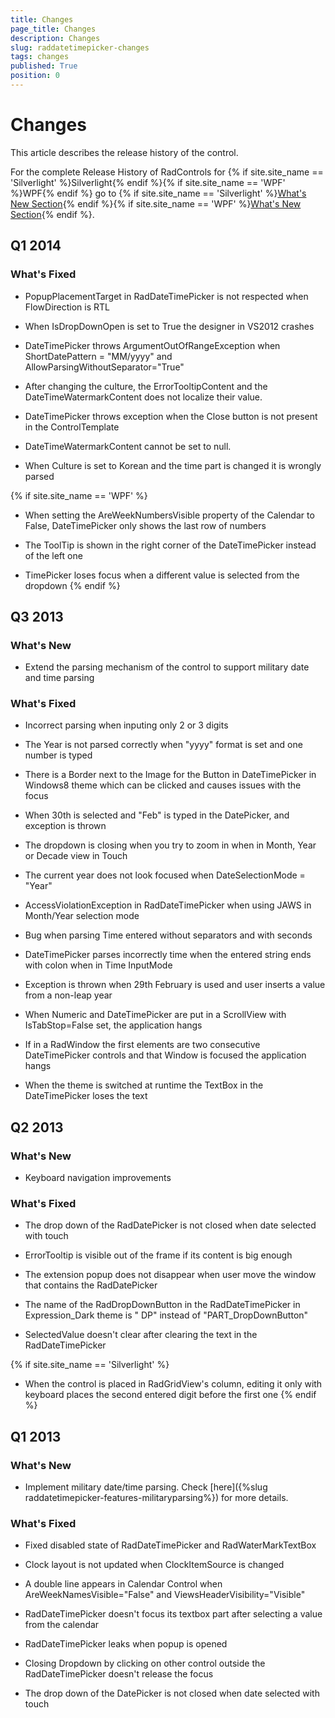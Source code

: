 ```yaml
---
title: Changes
page_title: Changes
description: Changes
slug: raddatetimepicker-changes
tags: changes
published: True
position: 0
---
```


# Changes

This article describes the release history of the control.

For the complete Release History of RadControls for {% if site.site_name == 'Silverlight' %}Silverlight{% endif %}{% if site.site_name == 'WPF' %}WPF{% endif %} go to {% if site.site_name == 'Silverlight' %}[What's New Section](http://www.telerik.com/products/silverlight/whats-new.aspx){% endif %}{% if site.site_name == 'WPF' %}[What's New Section](http://www.telerik.com/products/wpf/whats-new.aspx){% endif %}.      

## Q1 2014
### What's Fixed

* PopupPlacementTarget in RadDateTimePicker is not respected when FlowDirection is RTL  

* When IsDropDownOpen is set to True the designer in VS2012 crashes

* DateTimePicker throws ArgumentOutOfRangeException when ShortDatePattern = "MM/yyyy" and AllowParsingWithoutSeparator="True"

* After changing the culture, the ErrorTooltipContent and the DateTimeWatermarkContent does not localize their value.

* DateTimePicker throws exception when the Close button is not present in the ControlTemplate

* DateTimeWatermarkContent cannot be set to null.

* When Culture is set to Korean and the time part is changed it is wrongly parsed

{% if site.site_name == 'WPF' %}
* When setting the AreWeekNumbersVisible property of the Calendar to False,  DateTimePicker only shows the last row of numbers   

* The ToolTip is shown in the right corner of the DateTimePicker instead of the left one

* TimePicker loses focus when a different value is selected from the dropdown
{% endif %}

## Q3 2013
### What's New

* Extend the parsing mechanism of the control to support military date and time parsing                

### What's Fixed

* Incorrect parsing when inputing only 2 or 3 digits

* The Year is not parsed correctly when "yyyy" format is set and one number is typed

* There is a Border next to the Image for the Button in DateTimePicker in Windows8 theme which can be clicked and causes issues with the focus

* When 30th is selected and "Feb" is typed in the DatePicker, and exception is thrown

* The dropdown is closing when you try to zoom in when in Month, Year or Decade view in Touch

* The current year does not look focused when DateSelectionMode = "Year"

* AccessViolationException in RadDateTimePicker when using JAWS in Month/Year selection mode

* Bug when parsing Time entered without separators and with seconds

* DateTimePicker parses incorrectly time when the entered string ends with colon when in Time InputMode

* Exception is thrown when 29th February is used and user inserts a value from a non-leap year

* When Numeric and DateTimePicker are put in a ScrollView with IsTabStop=False set, the application hangs

* If in a RadWindow the first elements are two consecutive DateTimePicker controls and that Window is focused the application hangs

* When the theme is switched at runtime the TextBox in the DateTimePicker loses the text

## Q2 2013
### What's New

* Keyboard navigation improvements

### What's Fixed

* The drop down of the RadDatePicker is not closed when date selected with touch

* ErrorTooltip is visible out of the frame if its content is big enough

* The extension popup does not disappear when user move the window that contains the RadDatePicker

* The name of the RadDropDownButton in the RadDateTimePicker in Expression_Dark theme is " DP" instead of "PART_DropDownButton"

* SelectedValue doesn't clear after clearing the text in the RadDateTimePicker

{% if site.site_name == 'Silverlight' %}
* When the control is placed in RadGridView's column, editing it only with keyboard places the second entered digit before the first one
{% endif %}

## Q1 2013
### What's New

* Implement military date/time parsing. Check [here]({%slug raddatetimepicker-features-militaryparsing%}) for more details.                

### What's Fixed

* Fixed disabled state of RadDateTimePicker and RadWaterMarkTextBox

* Clock layout is not updated when ClockItemSource is changed

* A double line appears in Calendar Control when AreWeekNamesVisible="False" and ViewsHeaderVisibility="Visible"

* RadDateTimePicker doesn't focus its textbox part after selecting a value from the calendar

* RadDateTimePicker leaks when popup is opened

* Closing Dropdown by clicking on other control outside the RadDateTimePicker doesn't release the focus

* The drop down of the DatePicker is not closed when date selected with touch 
